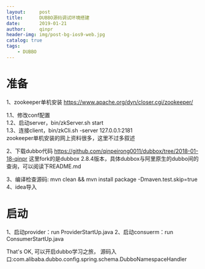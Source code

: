 ```yaml
---
layout:     post
title:      DUBBO源码调试环境搭建
date:       2019-01-21
author:     qinpr
header-img: img/post-bg-ios9-web.jpg
catalog: true
tags:
    - DUBBO
---
```


# 准备
1、zookeeper单机安装
https://www.apache.org/dyn/closer.cgi/zookeeper/

1.1、修改conf配置 <br/>
1.2、启动server，bin/zkServer.sh start <br/>
1.3、连接client，bin/zkCli.sh -server 127.0.0.1:2181 <br/>
zookeeper单机安装的网上资料很多，这里不过多叙述 <br/>

2、下载dubbo代码
https://github.com/qinpeirong0011/dubbox/tree/2018-01-18-qinpr
这里fork的是dubbox 2.8.4版本，具体dubbox与阿里原生的dubbo间的查询，可以阅读下README.md

3、编译检查源码: mvn clean && mvn install package -Dmaven.test.skip=true
4、idea导入

# 启动
1、启动provider：run ProviderStartUp.java
2、启动consuerm：run ConsumerStartUp.java

That's OK, 可以开启dubbo学习之旅，
源码入口:com.alibaba.dubbo.config.spring.schema.DubboNamespaceHandler


